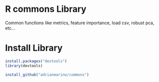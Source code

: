 # R commons Library

Common functions like metrics, feature importance, load csv, robust pca, etc...

# Install Library

```R
install.packages("devtools")
library(devtools)

install_github("adrianmarino/commons")
```

